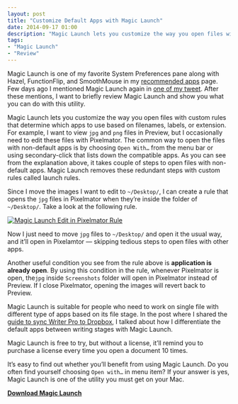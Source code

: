```yaml
---
layout: post
title: "Customize Default Apps with Magic Launch"
date: 2014-09-17 01:00
description: "Magic Launch lets you customize the way you open files with custom rules that determine which apps to use based on filenames, labels, or extension."
tags:
- "Magic Launch"
- "Review"
---
```


Magic Launch is one of my favorite System Preferences pane along with Hazel, FunctionFlip, and SmoothMouse in my [recommended apps](http://sayzlim.net/apps "Apps Recommendations - Sayz Lim") page. Few days ago I mentioned Magic Launch again in [one of my tweet](https://twitter.com/sayzlim/status/510436022023229440 "Magic Launch on Twitter").  After these mentions, I want to briefly review Magic Launch and show you what you can do with this utility.

<!-- more -->

Magic Launch lets you customize the way you open files with custom rules that determine which apps to use based on filenames, labels, or extension. For example, I want to view `jpg` and `png` files in Preview, but I occasionally need to edit these files with Pixelmator. The common way to open the files with non-default apps is by choosing `Open With…` from the menu bar or using secondary-click that lists down the compatible apps. As you can see from the explanation above, it takes couple of steps to open files with non-default apps. Magic Launch removes these redundant steps with custom rules called launch rules.

Since I move the images I want to edit to `~/Desktop/`, I can create a rule that opens the `jpg` files in Pixelmator when they’re inside the folder of `~/Desktop/`. Take a look at the following rule.

[ ![Magic Launch Edit in Pixelmator Rule][002016] ](http://images.sayzlim.net/2014/09/magic_launch_pixelmator.jpg "Magic Launch Edit in Pixelmator Rule")

[002016]: http://images.sayzlim.net/2014/09/magic_launch_pixelmator.jpg "Magic Launch Edit in Pixemaltor Rule"

Now I just need to move `jpg` files to `~/Desktop/` and open it the usual way, and it’ll open in Pixelamtor — skipping tedious steps to open files with other apps.

Another useful condition you see from the rule above is **application is already open**. By using this condition in the rule, whenever Pixelmator is open, the`jpg` inside `Screenshots` folder will open in Pixelmator instead of Preview. If I close Pixelmator, opening the images will revert back to Preview.

Magic Launch is suitable for people who need to work on single file with different type of apps based on its file stage. In the post where I shared the [guide to sync Writer Pro to Dropbox](http://sayzlim.net/sync-writer-pro-icloud-dropbox "Sync Writer Pro Between iCloud and Dropbox - Sayz Lim"), I talked about how I differentiate the default apps between writing stages with Magic Launch.

Magic Launch is free to try, but without a license, it’ll remind you to purchase a license every time you open a document 10 times.

It’s easy to find out whether you’ll benefit from using Magic Launch. Do you often find yourself choosing `Open with…` in menu item? If your answer is yes, Magic Launch is one of the utility you must get on your Mac.

[**Download Magic Launch**](https://www.oneperiodic.com/products/magiclaunch/ "One Periodic - Magic Launch")